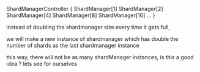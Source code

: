 ShardManagerController {
	ShardManager[1]
	ShardManager[2]
	ShardManager[4]
	ShardManager[8]
	ShardManager[16]
	...
}

instead of doubling the shardmanager size every time it gets full,

we will make a new instance of shardmanager which has double the number of shards as the last shardmanager instance

this way, there will not be as many shardManager instances, is this a good idea ? lets see for ourselves